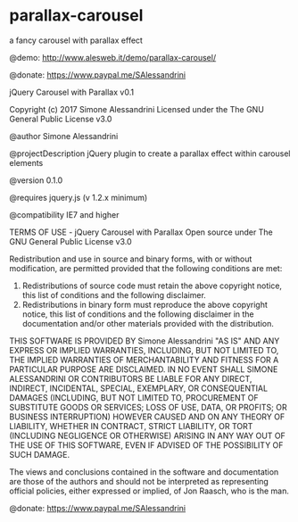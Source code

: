# parallax-carousel
a fancy carousel with parallax effect

@demo: http://www.alesweb.it/demo/parallax-carousel/

@donate: https://www.paypal.me/SAlessandrini

jQuery Carousel with Parallax v0.1

Copyright (c) 2017 Simone Alessandrini
Licensed under the The GNU General Public License v3.0

@author Simone Alessandrini

@projectDescription    jQuery plugin to create a parallax effect within carousel elements
 
@version 0.1.0
 
@requires jquery.js (v 1.2.x minimum)

@compatibility IE7 and higher

TERMS OF USE - jQuery Carousel with Parallax
Open source under The GNU General Public License v3.0

Redistribution and use in source and binary forms, with or without modification, are permitted provided that the following conditions are met:
   1. Redistributions of source code must retain the above copyright notice, this list of conditions and the following disclaimer.
   2. Redistributions in binary form must reproduce the above copyright notice, this list of conditions and the following disclaimer in the documentation and/or other materials provided with the distribution.

THIS SOFTWARE IS PROVIDED BY Simone Alessandrini "AS IS" AND ANY EXPRESS OR IMPLIED WARRANTIES, INCLUDING, BUT NOT LIMITED TO, THE IMPLIED WARRANTIES OF MERCHANTABILITY AND FITNESS FOR A PARTICULAR PURPOSE ARE DISCLAIMED. IN NO EVENT SHALL SIMONE ALESSANDRINI OR CONTRIBUTORS BE LIABLE FOR ANY DIRECT, INDIRECT, INCIDENTAL, SPECIAL, EXEMPLARY, OR CONSEQUENTIAL DAMAGES (INCLUDING, BUT NOT LIMITED TO, PROCUREMENT OF SUBSTITUTE GOODS OR SERVICES; LOSS OF USE, DATA, OR PROFITS; OR BUSINESS INTERRUPTION) HOWEVER CAUSED AND ON ANY THEORY OF LIABILITY, WHETHER IN CONTRACT, STRICT LIABILITY, OR TORT (INCLUDING NEGLIGENCE OR OTHERWISE) ARISING IN ANY WAY OUT OF THE USE OF THIS SOFTWARE, EVEN IF ADVISED OF THE POSSIBILITY OF SUCH DAMAGE.

The views and conclusions contained in the software and documentation are those of the authors and should not be interpreted as representing official policies, either expressed or implied, of Jon Raasch, who is the man.

@donate: https://www.paypal.me/SAlessandrini
